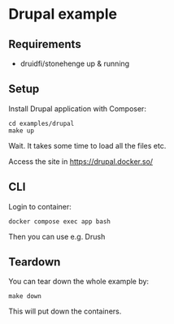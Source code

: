 # Drupal example

## Requirements

- druidfi/stonehenge up & running

## Setup

Install Drupal application with Composer:

```console
cd examples/drupal
make up
```

Wait. It takes some time to load all the files etc.

Access the site in https://drupal.docker.so/

## CLI

Login to container:

```console
docker compose exec app bash
```

Then you can use e.g. Drush

## Teardown

You can tear down the whole example by:

```console
make down
```

This will put down the containers.
